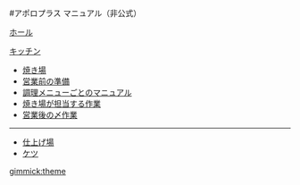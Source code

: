 #アポロプラス マニュアル（非公式）

[ホール]()

[キッチン]()

  * [焼き場](kitchen/grill/index.md)
  * [営業前の準備](kitchen/grill/ready.md)
  * [調理メニューごとのマニュアル](kitchen/grill/cooking.md)
  * [焼き場が担当する作業](kitchen/grill/work.md)
  * [営業後の〆作業](kitchen/grill/closing.md)
  ----  
  * [仕上げ場](index.md)
  * [ケツ](index.md)


[gimmick:theme](united)